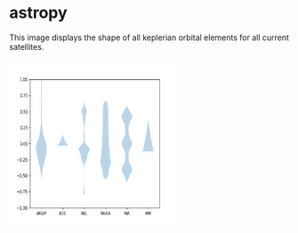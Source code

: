 # astropy

This image displays the shape of all keplerian orbital elements for all current satellites.

<img src="https://github.com/0x365/astropy/blob/main/perm_data/astro_units.png" width="300" height="300"></img>
